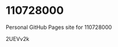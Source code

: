 # 110728000
Personal GitHub Pages site for 110728000































































2UEVv2k
